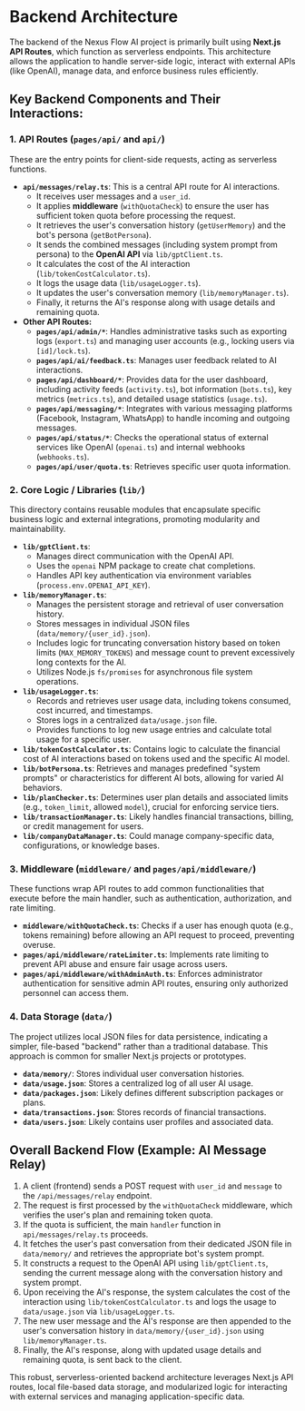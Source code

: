 # Backend Architecture

The backend of the Nexus Flow AI project is primarily built using **Next.js API Routes**, which function as serverless endpoints. This architecture allows the application to handle server-side logic, interact with external APIs (like OpenAI), manage data, and enforce business rules efficiently.

## Key Backend Components and Their Interactions:

### 1. API Routes (`pages/api/` and `api/`)

These are the entry points for client-side requests, acting as serverless functions.

*   **`api/messages/relay.ts`**: This is a central API route for AI interactions.
    *   It receives user messages and a `user_id`.
    *   It applies **middleware** (`withQuotaCheck`) to ensure the user has sufficient token quota before processing the request.
    *   It retrieves the user's conversation history (`getUserMemory`) and the bot's persona (`getBotPersona`).
    *   It sends the combined messages (including system prompt from persona) to the **OpenAI API** via `lib/gptClient.ts`.
    *   It calculates the cost of the AI interaction (`lib/tokenCostCalculator.ts`).
    *   It logs the usage data (`lib/usageLogger.ts`).
    *   It updates the user's conversation memory (`lib/memoryManager.ts`).
    *   Finally, it returns the AI's response along with usage details and remaining quota.
*   **Other API Routes:**
    *   **`pages/api/admin/*`**: Handles administrative tasks such as exporting logs (`export.ts`) and managing user accounts (e.g., locking users via `[id]/lock.ts`).
    *   **`pages/api/ai/feedback.ts`**: Manages user feedback related to AI interactions.
    *   **`pages/api/dashboard/*`**: Provides data for the user dashboard, including activity feeds (`activity.ts`), bot information (`bots.ts`), key metrics (`metrics.ts`), and detailed usage statistics (`usage.ts`).
    *   **`pages/api/messaging/*`**: Integrates with various messaging platforms (Facebook, Instagram, WhatsApp) to handle incoming and outgoing messages.
    *   **`pages/api/status/*`**: Checks the operational status of external services like OpenAI (`openai.ts`) and internal webhooks (`webhooks.ts`).
    *   **`pages/api/user/quota.ts`**: Retrieves specific user quota information.

### 2. Core Logic / Libraries (`lib/`)

This directory contains reusable modules that encapsulate specific business logic and external integrations, promoting modularity and maintainability.

*   **`lib/gptClient.ts`**:
    *   Manages direct communication with the OpenAI API.
    *   Uses the `openai` NPM package to create chat completions.
    *   Handles API key authentication via environment variables (`process.env.OPENAI_API_KEY`).
*   **`lib/memoryManager.ts`**:
    *   Manages the persistent storage and retrieval of user conversation history.
    *   Stores messages in individual JSON files (`data/memory/{user_id}.json`).
    *   Includes logic for truncating conversation history based on token limits (`MAX_MEMORY_TOKENS`) and message count to prevent excessively long contexts for the AI.
    *   Utilizes Node.js `fs/promises` for asynchronous file system operations.
*   **`lib/usageLogger.ts`**:
    *   Records and retrieves user usage data, including tokens consumed, cost incurred, and timestamps.
    *   Stores logs in a centralized `data/usage.json` file.
    *   Provides functions to log new usage entries and calculate total usage for a specific user.
*   **`lib/tokenCostCalculator.ts`**: Contains logic to calculate the financial cost of AI interactions based on tokens used and the specific AI model.
*   **`lib/botPersona.ts`**: Retrieves and manages predefined "system prompts" or characteristics for different AI bots, allowing for varied AI behaviors.
*   **`lib/planChecker.ts`**: Determines user plan details and associated limits (e.g., `token_limit`, allowed `model`), crucial for enforcing service tiers.
*   **`lib/transactionManager.ts`**: Likely handles financial transactions, billing, or credit management for users.
*   **`lib/companyDataManager.ts`**: Could manage company-specific data, configurations, or knowledge bases.

### 3. Middleware (`middleware/` and `pages/api/middleware/`)

These functions wrap API routes to add common functionalities that execute before the main handler, such as authentication, authorization, and rate limiting.

*   **`middleware/withQuotaCheck.ts`**: Checks if a user has enough quota (e.g., tokens remaining) before allowing an API request to proceed, preventing overuse.
*   **`pages/api/middleware/rateLimiter.ts`**: Implements rate limiting to prevent API abuse and ensure fair usage across users.
*   **`pages/api/middleware/withAdminAuth.ts`**: Enforces administrator authentication for sensitive admin API routes, ensuring only authorized personnel can access them.

### 4. Data Storage (`data/`)

The project utilizes local JSON files for data persistence, indicating a simpler, file-based "backend" rather than a traditional database. This approach is common for smaller Next.js projects or prototypes.

*   **`data/memory/`**: Stores individual user conversation histories.
*   **`data/usage.json`**: Stores a centralized log of all user AI usage.
*   **`data/packages.json`**: Likely defines different subscription packages or plans.
*   **`data/transactions.json`**: Stores records of financial transactions.
*   **`data/users.json`**: Likely contains user profiles and associated data.

## Overall Backend Flow (Example: AI Message Relay)

1.  A client (frontend) sends a POST request with `user_id` and `message` to the `/api/messages/relay` endpoint.
2.  The request is first processed by the `withQuotaCheck` middleware, which verifies the user's plan and remaining token quota.
3.  If the quota is sufficient, the main `handler` function in `api/messages/relay.ts` proceeds.
4.  It fetches the user's past conversation from their dedicated JSON file in `data/memory/` and retrieves the appropriate bot's system prompt.
5.  It constructs a request to the OpenAI API using `lib/gptClient.ts`, sending the current message along with the conversation history and system prompt.
6.  Upon receiving the AI's response, the system calculates the cost of the interaction using `lib/tokenCostCalculator.ts` and logs the usage to `data/usage.json` via `lib/usageLogger.ts`.
7.  The new user message and the AI's response are then appended to the user's conversation history in `data/memory/{user_id}.json` using `lib/memoryManager.ts`.
8.  Finally, the AI's response, along with updated usage details and remaining quota, is sent back to the client.

This robust, serverless-oriented backend architecture leverages Next.js API routes, local file-based data storage, and modularized logic for interacting with external services and managing application-specific data.
